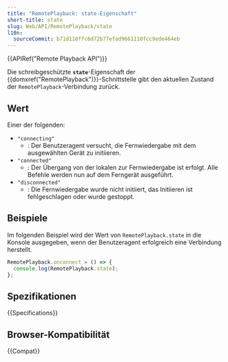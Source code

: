 ```yaml
---
title: "RemotePlayback: state-Eigenschaft"
short-title: state
slug: Web/API/RemotePlayback/state
l10n:
  sourceCommit: b71d118ffc6d72b77efad9661110fcc9ede464eb
---
```


{{APIRef("Remote Playback API")}}

Die schreibgeschützte **`state`**-Eigenschaft der {{domxref("RemotePlayback")}}-Schnittstelle gibt den aktuellen Zustand der `RemotePlayback`-Verbindung zurück.

## Wert

Einer der folgenden:

- `"connecting"`
  - : Der Benutzeragent versucht, die Fernwiedergabe mit dem ausgewählten Gerät zu initiieren.
- `"connected"`
  - : Der Übergang von der lokalen zur Fernwiedergabe ist erfolgt. Alle Befehle werden nun auf dem Ferngerät ausgeführt.
- `"disconnected"`
  - : Die Fernwiedergabe wurde nicht initiiert, das Initiieren ist fehlgeschlagen oder wurde gestoppt.

## Beispiele

Im folgenden Beispiel wird der Wert von `RemotePlayback.state` in die Konsole ausgegeben, wenn der Benutzeragent erfolgreich eine Verbindung herstellt.

```js
RemotePlayback.onconnect = () => {
  console.log(RemotePlayback.state);
};
```

## Spezifikationen

{{Specifications}}

## Browser-Kompatibilität

{{Compat}}
